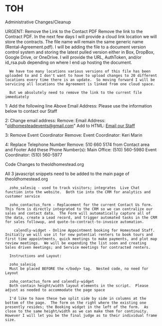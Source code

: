 # TOH

Administrative Changes/Cleanup

URGENT:  Remove the Link to the Contact PDF
      Remove the link to the Contract PDF.  In the next few days I will provide a cloud link location we will store the contracts.  The file name will remain the same generic name (Rental-Agreement.pdf).
      I will be adding the file to a document version control system and storing the latest pulled version either in Box, DropBox, Google Drive, or OneDrive.  I will provide the URL, AuthToken, and/or id_rsa.pub depending on where I end up hosting the document.

      We have too many locations various versions of this file has been uploaded to and I don't want to have to upload changes to 20 different locations every time there is an update.  So moving forward I will be servicing all locations the Agreement is linked from one cloud space.

      But we absolutely need to remove the link to the current file immediately


1:  Add the following line Above Email Address:
      Please use the information below to contact our Staff

2:  Change email address:
      Remove:  Email Address: "oldhomesteadevents@gmail.com"
      Add to HTML:  <a href="mailto:event.coordinator@oldhomestead.events">Email our Staff</a>


3:  Remove Event Coordinator
      Remove:  Event Coordinator: Keri Marin

4: Replace Telephone Number
    Remove:  510 660 5174 from Contact area and Footer
    Add these Phone Number(s):
      Main Office:  (510) 560-5980
      Event Coordinator:  (510) 560-5977
      
      


Code Changes to theoldhomestead.org

  All 3 javascript snippets need to be added to the main page of theoldhomestead.org

      zoho_salesiq - used to track visitors; integrates  Live Chat function into the website.  Both tie into the CRM for analytics and customer service

      zoho_contactus_form - Replacement for the current Contact Us form.  This form is directly integrated to the CRM so we can centralize our sales and contact data.  The Form will automatically capture all of the data, create a Lead record, and trigger automated tasks in the CRM for sales followup, and quote-to-contract-to-invoice automation.  

        calendly-widget - Online Appointment booking for Homestead Staff.  Initially we will use it for new potential renters to book tours and first time appointments, quick meetings to make payments, and plot map review meetings.  We will be expending the list soon and creating Sales driven meetings; and Service meetings for contracted renters.

      Instructions and Layout:

      zoho_salesiq
      Must be placed BEFORE the </body> tag.  Nested code, no need for Layout

      zoho_contactus_form and calendly-widget
      Both contain height/width layout elements in the script.  Please adjust as needed to accommodate the page space

      I'd like to have these two split side by side in columns at the bottom of the page.  The form on the right where the existing one presently resides; the Booking widget in the left of the form.  As close to the same height/width as we can make them for continuity.  However I will let you be the final judge as to their individual frame size.
